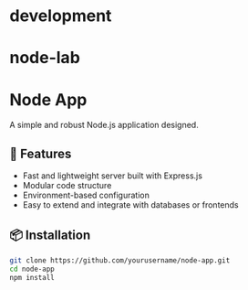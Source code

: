 # development
# node-lab


# Node App

A simple and robust Node.js application designed.

## 🚀 Features

- Fast and lightweight server built with Express.js
- Modular code structure
- Environment-based configuration
- Easy to extend and integrate with databases or frontends

## 📦 Installation 

```bash
git clone https://github.com/yourusername/node-app.git
cd node-app
npm install
